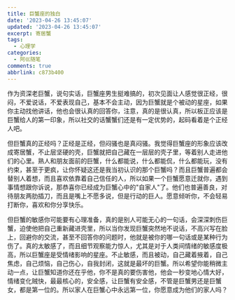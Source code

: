 ```yaml
---
title: 巨蟹座的独白
date: '2023-04-26 13:45:07'
updated: '2023-04-26 13:45:07'
excerpt: 寄居蟹
tags:
  - 心理学
categories:
  - 阿巛随笔
comments: true
abbrlink: c873b400
---
```




作为资深老巨蟹，说句实话，巨蟹座男生挺难搞的，初次见面让人感觉很正经，很闷，不爱说话，不爱表现自己，基本不会主动，因为巨蟹就是个被动的星座，如果你主动找他讲话，他也会很认真的回答你，注意，真的是很认真，所以板正应该是巨蟹给人的第一印象，所以社交的话蟹蟹们还是有一定优势的，起码看着是个正经人吧。

但巨蟹真的正经吗？正经是正经，但闷骚也是真闷骚。我觉得巨蟹座的形象应该改成寄居蟹，不止层坚硬的壳，巨蟹就把自己藏在一层层的壳子里，等着别人走进他们的心里。熟人和朋友面前的巨蟹，什么都能说，什么都能侃，什么都能玩，没有约束，甚至于更疯，让你怀疑这还是我当初认识的那个巨蟹吗？而且巨蟹普遍都会替别人着想，而且喜欢依靠着自己信任的人，所以如果一个巨蟹愿意迁就你，遇到事情想跟你诉说，那恭喜你已经成为巨蟹心中的"自家人"了。他们也普遍善良，对待朋友两肋插刀，而且是嘴上不愿多说，但是行动的巨人。愿意倾听你，不会轻易打断你，喜欢和你分享快乐。

但巨蟹的敏感你可能要有心理准备，真的是别人可能无心的一句话，会深深刺伤巨蟹，迫使他把自己重新藏进壳里，所以当你发现巨蟹突然地不说话，不高兴写在脸上，回避你的交流，甚至不回答你的问题时，他就是被你的哪一句话或是某种行为伤了。真的太敏感了，而且细节观察能力惊人，尤其是对于人类间情绪的敏感度极高，所以巨蟹座是受情绪影响的星座。不止敏感，而且被动，自己藏着掖着，自己焦虑，自己烦恼，自己伤心，自我封闭，这就是最坏的巨蟹。所以希望你能稍微主动一点，让巨蟹知道你还在乎他，你不是真的要伤害他，他会一秒变地心情大好，情绪变化贼快，最最核心的，安全感，让巨蟹有安全感，不管是巨蟹男还是巨蟹女，都是第一位的。所以家人在巨蟹心中永远第一位，你愿意成为他们的家人吗？

​
